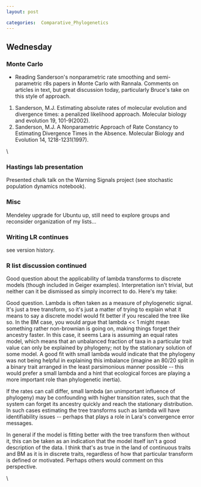 ```yaml
---
layout: post

categories:  Comparative_Phylogenetics
---
```






 





Wednesday
---------

### Monte Carlo

-   Reading Sanderson's nonparametric rate smoothing and semi-parametric
    r8s papers in Monte Carlo with Rannala. Comments on articles in
    text, but great discussion today, particularly Bruce's take on this
    style of approach.

1.  Sanderson, M.J. Estimating absolute rates of molecular evolution and
    divergence times: a penalized likelihood approach. Molecular biology
    and evolution 19, 101-9(2002).
2.  Sanderson, M.J. A Nonparametric Approach of Rate Constancy to
    Estimating Divergence Times in the Absence. Molecular Biology and
    Evolution 14, 1218-1231(1997).

\

### Hastings lab presentation

Presented chalk talk on the Warning Signals project (see stochastic
population dynamics notebook).

### Misc

Mendeley upgrade for Ubuntu up, still need to explore groups and
reconsider organization of my lists...

### Writing LR continues

see version history.

### R list discussion continued

Good question about the applicability of lambda transforms to discrete
models (though included in Geiger examples). Interpretation isn't
trivial, but neither can it be dismissed as simply incorrect to do.
Here's my take:

Good question. Lambda is often taken as a measure of phylogenetic
signal. It's just a tree transform, so it's just a matter of trying to
explain what it means to say a discrete model would fit better if you
rescaled the tree like so. In the BM case, you would argue that lambda
<< 1 might mean something rather non-brownian is going on, making things
forget their ancestry faster. In this case, it seems Lara is assuming an
equal rates model, which means that an unbalanced fraction of taxa in a
particular trait value can only be explained by phylogeny; not by the
stationary solution of some model. A good fit with small lambda would
indicate that the phylogeny was not being helpful in explaining this
imbalance (imagine an 80/20 split in a binary trait arranged in the
least parsimonious manner possible -- this would prefer a small lambda
and a hint that ecological forces are playing a more important role than
phylogenetic inertia).

If the rates can call differ, small lambda (an unimportant influence of
phylogeny) may be confounding with higher transition rates, such that
the system can forget its ancestry quickly and reach the stationary
distribution. In such cases estimating the tree transforms such as
lambda will have identifiability issues -- perhaps that plays a role in
Lara's convergence error messages.

In general if the model is fitting better with the tree transform then
without it, this can be taken as an indication that the model itself
isn't a good description of the data. I think that's as true in the land
of continuous traits and BM as it is in discrete traits, regardless of
how that particular transform is defined or motivated. Perhaps others
would comment on this perspective.

\

